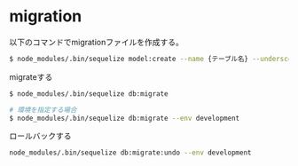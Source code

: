 # migration
以下のコマンドでmigrationファイルを作成する。
```bash
$ node_modules/.bin/sequelize model:create --name {テーブル名} --underscored --attributes name:string,birth:date,country_code:integer
```

migrateする
```bash
$ node_modules/.bin/sequelize db:migrate

# 環境を指定する場合
$ node_modules/.bin/sequelize db:migrate --env development
```

ロールバックする
```bash
node_modules/.bin/sequelize db:migrate:undo --env development
```